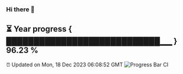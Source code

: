 ### Hi there 👋
⏳ Year progress { ████████████████████████████▁▁ } 96.23 %
---
⏰ Updated on Mon, 18 Dec 2023 06:08:52 GMT
![Progress Bar CI](https://github.com/Moyi321/Moyi321/workflows/Progress%20Bar%20CI/badge.svg)
